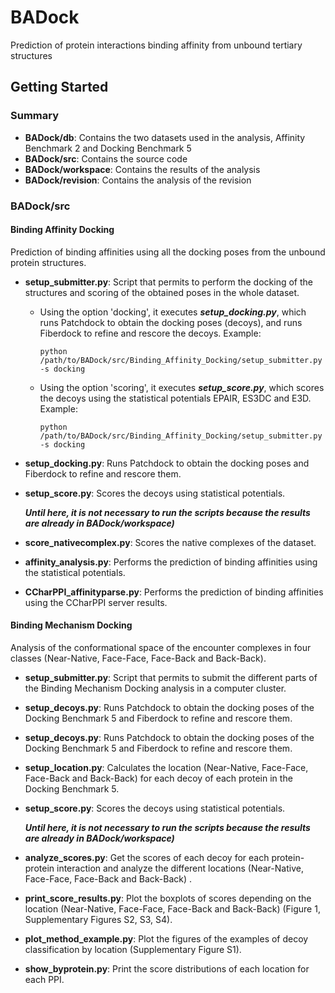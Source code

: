 # BADock

Prediction of protein interactions binding affinity from unbound tertiary structures

## Getting Started

### Summary

* **BADock/db**: Contains the two datasets used in the analysis, Affinity Benchmark 2 and Docking Benchmark 5
* **BADock/src**: Contains the source code
* **BADock/workspace**: Contains the results of the analysis
* **BADock/revision**: Contains the analysis of the revision

### BADock/src

#### Binding Affinity Docking

Prediction of binding affinities using all the docking poses from the unbound protein structures.

* **setup_submitter.py**: Script that permits to perform the docking of the structures and scoring of the obtained poses in the whole dataset.
  * Using the option 'docking', it executes ***setup_docking.py***, which runs Patchdock to obtain the docking poses (decoys), and runs Fiberdock to refine and rescore the decoys. Example:
    ```
    python /path/to/BADock/src/Binding_Affinity_Docking/setup_submitter.py -s docking
    ```
  * Using the option 'scoring', it executes ***setup_score.py***, which scores the decoys using the statistical potentials EPAIR, ES3DC and E3D. Example:
    ```
    python /path/to/BADock/src/Binding_Affinity_Docking/setup_submitter.py -s docking
    ```
* **setup_docking.py**: Runs Patchdock to obtain the docking poses and Fiberdock to refine and rescore them.

* **setup_score.py**: Scores the decoys using statistical potentials.

  ***Until here, it is not necessary to run the scripts because the results are already in BADock/workspace)***

* **score_nativecomplex.py**: Scores the native complexes of the dataset.

* **affinity_analysis.py**: Performs the prediction of binding affinities using the statistical potentials.

* **CCharPPI_affinityparse.py**: Performs the prediction of binding affinities using the CCharPPI server results.


#### Binding Mechanism Docking

Analysis of the conformational space of the encounter complexes in four classes (Near-Native, Face-Face, Face-Back and Back-Back).

* **setup_submitter.py**: Script that permits to submit the different parts of the Binding Mechanism Docking analysis in a computer cluster.

* **setup_decoys.py**: Runs Patchdock to obtain the docking poses of the Docking Benchmark 5 and Fiberdock to refine and rescore them.

* **setup_decoys.py**: Runs Patchdock to obtain the docking poses of the Docking Benchmark 5 and Fiberdock to refine and rescore them.

* **setup_location.py**: Calculates the location (Near-Native, Face-Face, Face-Back and Back-Back) for each decoy of each protein in the Docking Benchmark 5.

* **setup_score.py**: Scores the decoys using statistical potentials.

  ***Until here, it is not necessary to run the scripts because the results are already in BADock/workspace)***

* **analyze_scores.py**: Get the scores of each decoy for each protein-protein interaction and analyze the different locations (Near-Native, Face-Face, Face-Back and Back-Back)
.
* **print_score_results.py**: Plot the boxplots of scores depending on the location (Near-Native, Face-Face, Face-Back and Back-Back) (Figure 1, Supplementary Figures S2, S3, S4).

* **plot_method_example.py**: Plot the figures of the examples of decoy classification by location (Supplementary Figure S1).

* **show_byprotein.py**: Print the score distributions of each location for each PPI.

